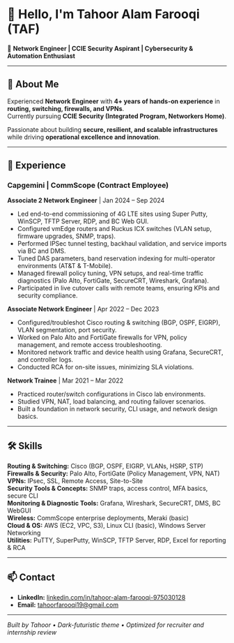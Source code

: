 # 👋 Hello, I'm Tahoor Alam Farooqi (TAF)

🔹 **Network Engineer | CCIE Security Aspirant | Cybersecurity & Automation Enthusiast**

---

## 🧠 About Me

Experienced **Network Engineer** with **4+ years of hands-on experience** in **routing, switching, firewalls, and VPNs**.  
Currently pursuing **CCIE Security (Integrated Program, Networkers Home)**.  

Passionate about building **secure, resilient, and scalable infrastructures** while driving **operational excellence and innovation**.

---

## 💼 Experience

### Capgemini | CommScope (Contract Employee)

**Associate 2 Network Engineer** | Jan 2024 – Sep 2024  
- Led end-to-end commissioning of 4G LTE sites using Super Putty, WinSCP, TFTP Server, RDP, and BC Web GUI.  
- Configured vmEdge routers and Ruckus ICX switches (VLAN setup, firmware upgrades, SNMP, traps).  
- Performed IPSec tunnel testing, backhaul validation, and service imports via BC and DMS.  
- Tuned DAS parameters, band reservation indexing for multi-operator environments (AT&T & T-Mobile).  
- Managed firewall policy tuning, VPN setups, and real-time traffic diagnostics (Palo Alto, FortiGate, SecureCRT, Wireshark, Grafana).  
- Participated in live cutover calls with remote teams, ensuring KPIs and security compliance.

**Associate Network Engineer** | Apr 2022 – Dec 2023  
- Configured/troubleshot Cisco routing & switching (BGP, OSPF, EIGRP), VLAN segmentation, port security.  
- Worked on Palo Alto and FortiGate firewalls for VPN, policy management, and remote access troubleshooting.  
- Monitored network traffic and device health using Grafana, SecureCRT, and controller logs.  
- Conducted RCA for on-site issues, minimizing SLA violations.  

**Network Trainee** | Mar 2021 – Mar 2022  
- Practiced router/switch configurations in Cisco lab environments.  
- Studied VPN, NAT, load balancing, and routing failover scenarios.  
- Built a foundation in network security, CLI usage, and network design basics.

---

## 🛠️ Skills

**Routing & Switching:** Cisco (BGP, OSPF, EIGRP, VLANs, HSRP, STP)  
**Firewalls & Security:** Palo Alto, FortiGate (Policy Management, VPN, NAT)  
**VPNs:** IPsec, SSL, Remote Access, Site-to-Site  
**Security Tools & Concepts:** SNMP traps, access control, MFA basics, secure CLI  
**Monitoring & Diagnostic Tools:** Grafana, Wireshark, SecureCRT, DMS, BC WebGUI  
**Wireless:** CommScope enterprise deployments, Meraki (basic)  
**Cloud & OS:** AWS (EC2, VPC, S3), Linux CLI (basic), Windows Server Networking  
**Utilities:** PuTTY, SuperPutty, WinSCP, TFTP Server, RDP, Excel for reporting & RCA  

---

## 📫 Contact

- **LinkedIn:** [linkedin.com/in/tahoor-alam-farooqi-975030128](https://www.linkedin.com/in/tahoor-alam-farooqi-975030128)  
- **Email:** [tahoorfarooqi19@gmail.com](mailto:tahoorfarooqi19@gmail.com)

---

*Built by Tahoor • Dark-futuristic theme • Optimized for recruiter and internship review*
